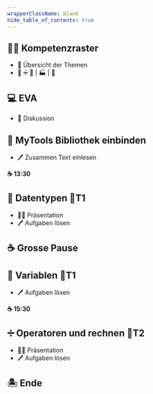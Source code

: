 ```yaml
---
wrapperClassName: blank
hide_table_of_contents: true
---
```


<Timeline title="Woche 2">
<Event time="12:45">

## :man_teacher: Kompetenzraster

- :compass: Übersicht der Themen
- :scroll: :heavy_division_sign: :twisted_rightwards_arrows: | :factory: | :bug:

</Event>

<Event time="12:55">

## :computer: EVA

- :thought_balloon: Diskussion

</Event>
<Event time="13:00">

## :two_women_holding_hands: MyTools Bibliothek einbinden

- :pen: Zusammen Text einlesen

**:coffee: 13:30**

</Event>
<Event time="13:35">

## :scroll: Datentypen 🏅**T1**

- :man_teacher: Präsentation
- :pen: Aufgaben lösen

</Event>
<Event time="14:20">

## :coffee: Grosse Pause

</Event>
<Event time="14:40">

## :scroll: Variablen 🏅**T1**

- :pen: Aufgaben lösen

**:coffee: 15:30**

</Event>
<Event time="15:35">

## :heavy_division_sign: Operatoren und rechnen 🏅**T2**

- :man_teacher: Präsentation
- :pen: Aufgaben lösen

</Event>
<Event time="16:15">

## 🏝️ Ende

</Event>
</Timeline>
